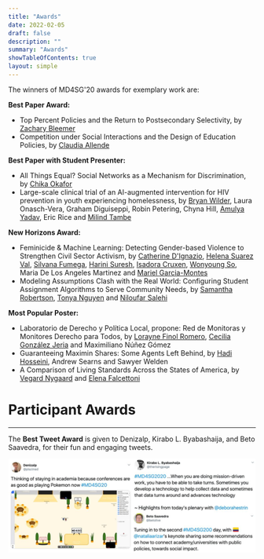 ```yaml
---
title: "Awards"
date: 2022-02-05
draft: false
description: ""
summary: "Awards"
showTableOfContents: true
layout: simple
---
```


The winners of MD4SG'20 awards for exemplary work are:

  

**Best Paper Award:**

*   Top Percent Policies and the Return to Postsecondary Selectivity, by [Zachary Bleemer](https://www.econ.berkeley.edu/grad/profiles/8025)
*   Competition under Social Interactions and the Design of Education Policies, by [Claudia Allende](https://www.claudiaallendesc.com/)

  

**Best Paper with Student Presenter:**

*   All Things Equal? Social Networks as a Mechanism for Discrimination, by [Chika Okafor](https://scholar.harvard.edu/okafor/home)
*   Large-scale clinical trial of an AI-augmented intervention for HIV prevention in youth experiencing homelessness, by [Bryan Wilder](https://bryanwilder.github.io/), Laura Onasch-Vera, Graham Diguiseppi, Robin Petering, Chyna Hill, [Amulya Yadav](http://amulyayadav.com/), Eric Rice and [Milind Tambe](https://teamcore.seas.harvard.edu/people/milind-tambe)

  

**New Horizons Award:**

*   Feminicide & Machine Learning: Detecting Gender-based Violence to Strengthen Civil Sector Activism, by [Catherine D'Ignazio](http://www.kanarinka.com/), [Helena Suarez Val](https://mappinginjustice.org/helena-suarez-val/), [Silvana Fumega](https://idatosabiertos.org/en/employees/silvana-fumega/), [Harini Suresh](http://harinisuresh.com/), [Isadora Cruxen](http://web.mit.edu/cruxen/www/), [Wonyoung So](https://wonyoung.so/), Maria De Los Angeles Martinez and [Mariel Garcia-Montes](https://cyber.harvard.edu/people/mgarciamontes)
*   Modeling Assumptions Clash with the Real World: Configuring Student Assignment Algorithms to Serve Community Needs, by [Samantha Robertson](https://srobert4.github.io/), [Tonya Nguyen](https://www.tonyanguyen.com/) and [Niloufar Salehi](http://niloufar.org/)

  

**Most Popular Poster:**

*   Laboratorio de Derecho y Política Local, propone: Red de Monitoras y Monitores Derecho para Todos, by [Lorayne Finol Romero](https://ucentral.academia.edu/LorayneFinolRomero), [Cecilia González Jeria](https://www.ucentral.cl/facultades-y-carreras/facdeh/coquimbo/directora-i-trabajo-social-cecilia-gonzalez-jeria) and Maximiliano Núñez Gómez
*   Guaranteeing Maximin Shares: Some Agents Left Behind, by [Hadi Hosseini](https://faculty.ist.psu.edu/hadi/), Andrew Searns and Sawyer Welden
*   A Comparison of Living Standards Across the States of America, by [Vegard Nygaard](https://sites.google.com/site/vegardmokleivnygaard/) and [Elena Falcettoni](https://www.elenafalcettoni.com/)

  

# Participant Awards

- - -

The **Best Tweet Award** is given to Denizalp, Kirabo L. Byabashaija, and Beto Saavedra, for their fun and engaging tweets.

  

![@Denizalp Tweet Thinking of staying in academia because conferences are as good as playing Pokemon now #MD4SG10](images/tweets.jpg)